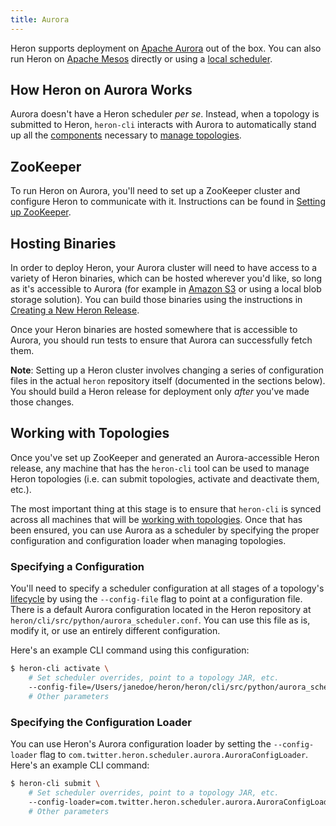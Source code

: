 ```yaml
---
title: Aurora
---
```


Heron supports deployment on [Apache Aurora](http://aurora.apache.org/) out of
the box. You can also run Heron on [Apache Mesos](mesos.html) directly or using
a [local scheduler](local.html).

## How Heron on Aurora Works

Aurora doesn't have a Heron scheduler *per se*. Instead, when a topology is
submitted to Heron, `heron-cli` interacts with Aurora to automatically stand up
all the [components](../../concepts/architecture.html) necessary to [manage
topologies](../heron-cli.html).

## ZooKeeper

To run Heron on Aurora, you'll need to set up a ZooKeeper cluster and configure
Heron to communicate with it. Instructions can be found in [Setting up
ZooKeeper](zookeeper.html).

## Hosting Binaries

In order to deploy Heron, your Aurora cluster will need to have access to a
variety of Heron binaries, which can be hosted wherever you'd like, so long as
it's accessible to Aurora (for example in [Amazon
S3](https://aws.amazon.com/s3/) or using a local blob storage solution). You can
build those binaries using the instructions in [Creating a New Heron
Release](../../developers/compiling.html#building-a-full-release-package).

Once your Heron binaries are hosted somewhere that is accessible to Aurora, you
should run tests to ensure that Aurora can successfully fetch them.

**Note**: Setting up a Heron cluster involves changing a series of configuration
files in the actual `heron` repository itself (documented in the sections
below). You should build a Heron release for deployment only *after* you've made
those changes.

## Working with Topologies

Once you've set up ZooKeeper and generated an Aurora-accessible Heron release,
any machine that has the `heron-cli` tool can be used to manage Heron topologies
(i.e. can submit topologies, activate and deactivate them, etc.).

The most important thing at this stage is to ensure that `heron-cli` is synced
across all machines that will be [working with topologies](../heron-cli.html).
Once that has been ensured, you can use Aurora as a scheduler by specifying the
proper configuration and configuration loader when managing topologies.

### Specifying a Configuration

You'll need to specify a scheduler configuration at all stages of a topology's
[lifecycle](../../concepts/topologies.html#topology-lifecycle) by using the
`--config-file` flag to point at a configuration file. There is a default Aurora
configuration located in the Heron repository at
`heron/cli/src/python/aurora_scheduler.conf`. You can use this file as is,
modify it, or use an entirely different configuration.

Here's an example CLI command using this configuration:

```bash
$ heron-cli activate \
    # Set scheduler overrides, point to a topology JAR, etc.
    --config-file=/Users/janedoe/heron/heron/cli/src/python/aurora_scheduler.conf` \
    # Other parameters
```

### Specifying the Configuration Loader

You can use Heron's Aurora configuration loader by setting the
`--config-loader` flag to `com.twitter.heron.scheduler.aurora.AuroraConfigLoader`.
Here's an example CLI command:

```bash
$ heron-cli submit \
    # Set scheduler overrides, point to a topology JAR, etc.
    --config-loader=com.twitter.heron.scheduler.aurora.AuroraConfigLoader \
    # Other parameters
```

